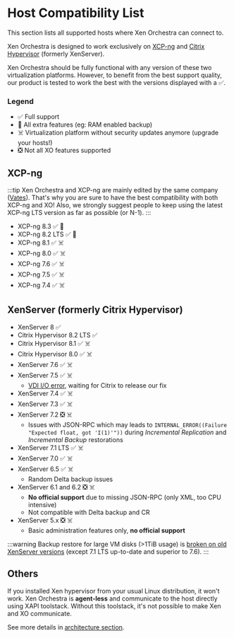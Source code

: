 # Host Compatibility List

This section lists all supported hosts where Xen Orchestra can connect to.

Xen Orchestra is designed to work exclusively on [XCP-ng](https://xcp-ng.org/) and [Citrix Hypervisor](https://www.citrix.com/products/citrix-hypervisor/) (formerly XenServer).

Xen Orchestra should be fully functional with any version of these two virtualization platforms. However, to benefit from the best support quality, our product is tested to work the best with the versions displayed with a ✅.

### Legend

- ✅ Full support
- 🚀 All extra features (eg: RAM enabled backup)
- ☠️ Virtualization platform without security updates anymore (upgrade your hosts!)
- ❎ Not all XO features supported

## XCP-ng

:::tip
Xen Orchestra and XCP-ng are mainly edited by the same company ([Vates](https://vates.fr)). That's why you are sure to have the best compatibility with both XCP-ng and XO! Also, we strongly suggest people to keep using the latest XCP-ng LTS version as far as possible (or N-1).
:::

- XCP-ng 8.3 ✅ 🚀
- XCP-ng 8.2 LTS ✅ 🚀
- XCP-ng 8.1 ✅ ☠️
- XCP-ng 8.0 ✅ ☠️
- XCP-ng 7.6 ✅ ☠️
- XCP-ng 7.5 ✅ ☠️
- XCP-ng 7.4 ✅ ☠️

## XenServer (formerly Citrix Hypervisor)

- XenServer 8 ✅
- Citrix Hypervisor 8.2 LTS ✅
- Citrix Hypervisor 8.1 ✅ ☠️
- Citrix Hypervisor 8.0 ✅ ☠️
- XenServer 7.6 ✅ ☠️
- XenServer 7.5 ✅ ☠️
  - [VDI I/O error](https://bugs.xenserver.org/browse/XSO-873), waiting for Citrix to release our fix
- XenServer 7.4 ✅ ☠️
- XenServer 7.3 ✅ ☠️
- XenServer 7.2 ❎ ☠️
  - Issues with JSON-RPC which may leads to `INTERNAL_ERROR((Failure "Expected float, got 'I(1)'"))` during _Incremental Replication_ and _Incremental Backup_ restorations
- XenServer 7.1 LTS ✅ ☠️
- XenServer 7.0 ✅ ☠️
- XenServer 6.5 ✅ ☠️
  - Random Delta backup issues
- XenServer 6.1 and 6.2 ❎ ☠️
  - **No official support** due to missing JSON-RPC (only XML, too CPU intensive)
  - Not compatible with Delta backup and CR
- XenServer 5.x ❎ ☠️
  - Basic administration features only, **no official support**

:::warning
Backup restore for large VM disks (>1TiB usage) is [broken on old XenServer versions](https://bugs.xenserver.org/browse/XSO-868) (except 7.1 LTS up-to-date and superior to 7.6).
:::

## Others

If you installed Xen hypervisor from your usual Linux distribution, it won't work. Xen Orchestra is **agent-less** and communicate to the host directly using XAPI toolstack. Without this toolstack, it's not possible to make Xen and XO communicate.

See more details in [architecture section](architecture.md).
